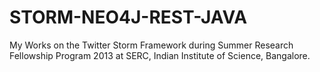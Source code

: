 STORM-NEO4J-REST-JAVA
======================

My Works on the Twitter Storm Framework during Summer Research Fellowship Program 2013 at SERC, Indian Institute of Science, Bangalore.
